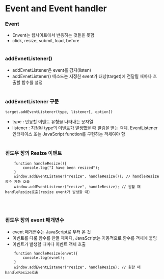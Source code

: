 # Event and Event handler

### Event 
+ Envent는 웹사이트에서 반응하는 것들을 뜻함
+ click, resize, submit, load, before
<br/><br/>

### addEvnetListener()
+ addEvnetListener은 event를 감지(listen)
+ addEvnetListener() 메소드는 지정한 event가 대상(target)에 전달될 때마다 호출할 함수를 설정
<br/><br/>

### addEvnetListener 구문
~~~
target.addEventListener(type, listener[, option])
~~~
+ type : 반응할 이벤트 유형을 나타내는 문자열
+ listener : 지정된 type의 이벤트가 발생했을 때 알림을 받는 객체. EventListener 인터페이스 또는 JavaScript function를 구현하는 객체여야 함
<br/><br/>

### 윈도우 창의 Resize 이벤트
~~~
    function handleResize(){
        console.log("I have been resized");
    }
    window.addEventListener("resize", handleResize()); // handleResize 함수 자동 호출
    window.addEventListener("resize", handleResize); // 원할 때 handleResize호출(resize event가 발생할 때)
~~~
<br/><br/>

### 윈도우 창의 event 매개변수
+ event 매개변수는 JavaScript로 부터 온 것
+ 이벤트를 다룰 함수를 만들 때마다, JavaScript는 자동적으로 함수를 객체에 붙임
+ 이벤트가 발생할 때마다 이벤트 객체 호출
~~~
    function handleResize(envet){
        console.log(evnet);
    }
    window.addEventListener("resize", handleResize); // 원할 때 handleResize호출
~~~

